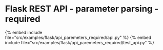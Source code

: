 # Flask REST API - parameter parsing - required

{% embed include file="src/examples/flask/api_paremeters_required/api.py" %}
{% embed include file="src/examples/flask/api_paremeters_required/test_api.py" %}



